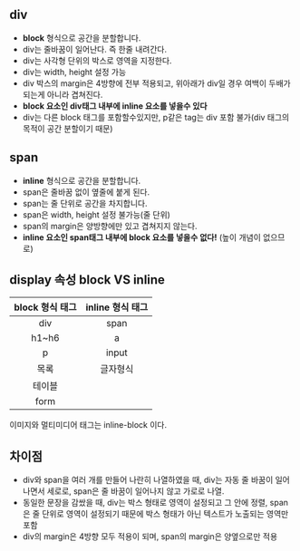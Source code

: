 ## div

- **block** 형식으로 공간을 분할합니다.
- div는 줄바꿈이 일어난다. 즉 한줄 내려간다.
- div는 사각형 단위의 박스로 영역을 지정한다.
- div는 width, height 설정 가능
- div 박스의 margin은 4방향에 전부 적용되고, 위아래가 div일 경우 여백이 두배가 되는게 아니라 겹쳐진다.
- **block 요소인 div태그 내부에 inline 요소를 넣을수 있다**
- div는 다른 block 태그를 포함할수있지만, p같은 tag는 div 포함 불가(div 태그의 목적이 공간 분할이기 때문)

## span

- **inline** 형식으로 공간을 분할합니다.
- span은 줄바꿈 없이 옆줄에 붙게 된다.
- span는 줄 단위로 공간을 차지합니다.
- span은 width, height 설정 불가능(줄 단위)
- span의 margin은 양방향에만 있고 겹쳐지지 않는다.
- **inline 요소인 span태그 내부에 block 요소를 넣을수 없다!** (높이 개념이 없으므로)

## display 속성 block VS inline

| block 형식 태그 | inline 형식 태그 |
| :-------------: | :--------------: |
|       div       |       span       |
|      h1~h6      |        a         |
|        p        |      input       |
|      목록       |     글자형식     |
|     테이블      |                  |
|      form       |                  |

이미지와 멀티미디어 태그는 inline-block 이다.

## 차이점

- div와 span을 여러 개를 만들어 나란히 나열하였을 때, div는 자동 줄 바꿈이 일어나면서 세로로, span은 줄 바꿈이 일어나지 않고 가로로 나열.
- 동일한 문장을 감쌌을 때, div는 박스 형태로 영역이 설정되고 그 안에 정렬, span 은 줄 단위로 영역이 설정되기 때문에 박스 형태가 아닌 텍스트가 노출되는 영역만 포함
- div의 margin은 4방향 모두 적용이 되며, span의 margin은 양옆으로만 적용
